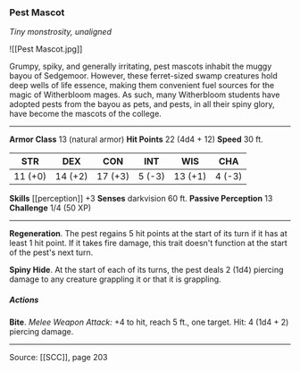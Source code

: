 ### Pest Mascot
_Tiny monstrosity, unaligned_

![[Pest Mascot.jpg]]

Grumpy, spiky, and generally irritating, pest mascots inhabit the muggy bayou of Sedgemoor. However, these ferret-sized swamp creatures hold deep wells of life essence, making them convenient fuel sources for the magic of Witherbloom mages. As such, many Witherbloom students have adopted pests from the bayou as pets, and pests, in all their spiny glory, have become the mascots of the college.




---

**Armor Class** 13 (natural armor)
**Hit Points** 22 (4d4 + 12)
**Speed** 30 ft.

| STR     | DEX     | CON     | INT     | WIS     | CHA     |
|---------|---------|---------|---------|---------|---------|
| 11 (+0) | 14 (+2) | 17 (+3) | 5 (-3) | 13 (+1) | 4 (-3) |

**Skills** [[perception]] +3
**Senses** darkvision 60 ft.
**Passive Perception** 13
**Challenge** 1/4 (50 XP)

---

**Regeneration**. The pest regains 5 hit points at the start of its turn if it has at least 1 hit point. If it takes fire damage, this trait doesn't function at the start of the pest's next turn.

**Spiny Hide**. At the start of each of its turns, the pest deals 2 (1d4) piercing damage to any creature grappling it or that it is grappling.

##### Actions
**Bite**. _Melee Weapon Attack:_ +4 to hit, reach 5 ft., one target. Hit: 4 (1d4 + 2) piercing damage.


---

Source: [[SCC]], page 203